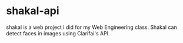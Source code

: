 # shakal-api
shakal is a web project I did for my Web Engineering class. Shakal can detect faces in images using Clarifai's API.
